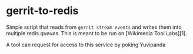 # gerrit-to-redis #

Simple script that reads from `gerrit stream events` and writes them into
multiple redis *queues*. This is meant to be run on [Wikimedia Tool Labs][1].

A tool can request for access to this service by poking Yuvipanda

